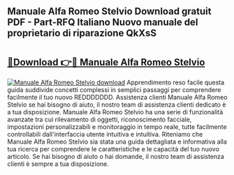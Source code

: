 ## Manuale Alfa Romeo Stelvio Download gratuit PDF - Part-RFQ Italiano Nuovo manuale del proprietario di riparazione QkXsS

# <h2><a href="http://dfehhd.blite.top/?on=Manuale+Alfa+Romeo+Stelvio">🔗Download 👉🔴 Manuale Alfa Romeo Stelvio</a></h2>

[![Manuale Alfa Romeo Stelvio download](https://i.imgur.com/lujVjoI.png)](http://dfehhd.blite.top/?on=Manuale+Alfa+Romeo+Stelvio)
Apprendimento reso facile questa guida suddivide concetti complessi in semplici passaggi per comprendere facilmente il tuo nuovo REDDDDDDD. Assistenza clienti Manuale Alfa Romeo Stelvio se hai bisogno di aiuto, il nostro team di assistenza clienti dedicato è a tua disposizione. Manuale Alfa Romeo Stelvio ha una serie di funzionalità avanzate tra cui rilevamento di oggetti, riconoscimento facciale, impostazioni personalizzabili e monitoraggio in tempo reale, tutte facilmente controllabili dall'interfaccia utente intuitiva e intuitiva. Riteniamo che Manuale Alfa Romeo Stelvio sia stata una guida dettagliata e informativa alla tua ricerca per comprendere le caratteristiche e le capacità del tuo nuovo articolo. Se hai bisogno di aiuto o hai domande, il nostro team di assistenza clienti è sempre a tua disposizione.
